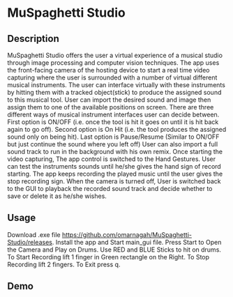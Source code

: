 # MuSpaghetti Studio
## Description
MuSpaghetti Studio offers the user a virtual experience of a musical studio through image processing and computer vision techniques.
The app uses the front-facing camera of the hosting device to start a real time video capturing
where the user is surrounded with a number of virtual different musical instruments.
The user can interface virtually with these instruments by hitting them with a tracked object(stick) to produce
the assigned sound to this musical tool.
User can import the desired sound and image then assign them to
one of the available positions on screen.
There are three different ways of musical instrument interfaces user can decide between.
First option is ON/OFF (i.e. once the tool is hit it goes on until it is hit back again to go off).
Second option is On Hit (i.e. the tool produces the assigned sound only on being hit).
Last option is Pause/Resume (Similar to ON/OFF but just continue the sound where you left off)
User can also import a full sound track to run in the background with his own remix.
Once starting the video capturing, The app control is switched to the Hand Gestures.
User can test the instruments sounds until he/she gives the hand sign of record starting. 
The app keeps recording the played music until the user gives the stop recording sign.
When the camera is turned off, User is switched back to the GUI to playback
the recorded sound track and decide whether to save or delete it as he/she wishes.

## Usage
Download .exe file 
https://github.com/omarnagah/MuSpaghetti-Studio/releases.
Install the app and Start main_gui file.
Press Start to Open the Camera and Play on Drums.
Use RED and BLUE Sticks to hit on drums.
To Start Recording lift 1 finger in Green rectangle on the Right.
To Stop Recording lift 2 fingers.
To Exit press q.

## Demo
